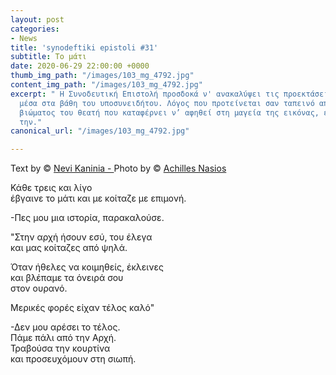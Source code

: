 ```yaml
---
layout: post
categories:
- News
title: 'synodeftiki epistoli #31'
subtitle: Το μάτι
date: 2020-06-29 22:00:00 +0000
thumb_img_path: "/images/103_mg_4792.jpg"
content_img_path: "/images/103_mg_4792.jpg"
excerpt: " Η Συνοδευτική Επιστολή προσδοκά ν' ανακαλύψει τις προεκτάσεις της εικόνας
  μέσα στα βάθη του υποσυνειδήτου. Λόγος που προτείνεται σαν ταπεινό απαύγασμα του
  βιώματος του θεατή που καταφέρνει ν’ αφηθεί στη μαγεία της εικόνας, επαναδημιουργώντας
  την."
canonical_url: "/images/103_mg_4792.jpg"

---
```

Text by © <a href="https://www.facebook.com/nevi.kaninia" target="blank">Nevi Kaninia - </a>Photo by © <a href="https://anikon.org/" target="blank">Achilles Nasios</a>

Κάθε τρεις και λίγο  
έβγαινε το μάτι και με κοίταζε με επιμονή.

\-Πες μου μια ιστορία, παρακαλούσε.

"Στην αρχή ήσουν εσύ, του έλεγα  
και μας κοίταζες από ψηλά.

Όταν ήθελες να κοιμηθείς, έκλεινες   
και βλέπαμε τα όνειρά σου  
στον ουρανό.

Μερικές φορές είχαν τέλος καλό"

\-Δεν μου αρέσει το τέλος.   
Πάμε πάλι από την Αρχή.  
Τραβούσα την κουρτίνα  
και προσευχόμουν στη σιωπή.